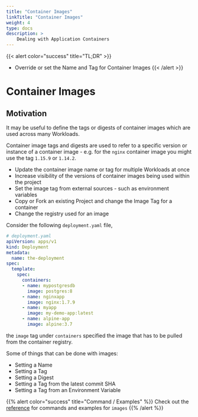 ```yaml
---
title: "Container Images"
linkTitle: "Container Images"
weight: 4
type: docs
description: >
    Dealing with Application Containers
---
```



{{< alert color="success" title="TL;DR" >}}
- Override or set the Name and Tag for Container Images
{{< /alert >}}

# Container Images

## Motivation

It may be useful to define the tags or digests of container images which are used across many Workloads.

Container image tags and digests are used to refer to a specific version or instance of a container
image - e.g. for the `nginx` container image you might use the tag `1.15.9` or `1.14.2`.

- Update the container image name or tag for multiple Workloads at once
- Increase visibility of the versions of container images being used within
  the project
- Set the image tag from external sources - such as environment variables
- Copy or Fork an existing Project and change the Image Tag for a container
- Change the registry used for an image

Consider the following `deployment.yaml` file,

```yaml
# deployment.yaml
apiVersion: apps/v1
kind: Deployment
metadata:
  name: the-deployment
spec:
  template:
    spec:
      containers:
      - name: mypostgresdb
        image: postgres:8
      - name: nginxapp
        image: nginx:1.7.9
      - name: myapp
        image: my-demo-app:latest
      - name: alpine-app
        image: alpine:3.7

```

the `image` tag under `containers` specified the image that has to be pulled from the container registry.


Some of things that can be done with images:
- Setting a Name
- Setting a Tag
- Setting a Digest
- Setting a Tag from the latest commit SHA
- Setting a Tag from an Environment Variable

{{% alert color="success" title="Command / Examples" %}}
Check out the [reference](/cli-experimental/references/kustomize/images/) for commands and examples for `images`
{{% /alert %}}